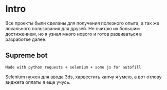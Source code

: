 # Intro

Все проекты были сделаны для получения полезного опыта, а так же локального пользования для друзей. Не считаю их большим достижением, но я узнал много нового и готов развиваться в разработке далее.

## Supreme bot

```
Made with python requests + selenium + some js for autofill
```
Selenium нужен для ввода 3ds, харвестить капчу я умею, а вот отлову виджета оплаты я еще учусь.
